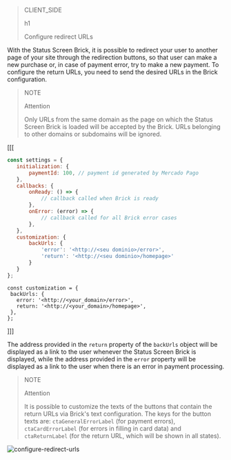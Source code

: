 > CLIENT_SIDE
>
> h1
>
> Configure redirect URLs

With the Status Screen Brick, it is possible to redirect your user to another page of your site through the redirection buttons, so that user can make a new purchase or, in case of payment error, try to make a new payment. To configure the return URLs, you need to send the desired URLs in the Brick configuration.

> NOTE
>
> Attention
>
> Only URLs from the same domain as the page on which the Status Screen Brick is loaded will be accepted by the Brick. URLs belonging to other domains or subdomains will be ignored.

[[[
```Javascript
const settings = {
   initialization: {
       paymentId: 100, // payment id generated by Mercado Pago
   },
   callbacks: {
       onReady: () => {
           // callback called when Brick is ready
       },
       onError: (error) => {
           // callback called for all Brick error cases
       },
   },
   customization: {
       backUrls: {
           'error': '<http://<seu dominio>/error>',
           'return': '<http://<seu dominio>/homepage>'
       }
   }
};
```
```react-jsx
const customization = {
 backUrls: {
   error: '<http://<your_domain>/error>',
   return: '<http://<your_domain>/homepage>',
 },
};
```
]]]

The address provided in the `return` property of the `backUrls` object will be displayed as a link to the user whenever the Status Screen Brick is displayed, while the address provided in the `error` property will be displayed as a link to the user when there is an error in payment processing.

> NOTE
>
> Attention
>
> It is possible to customize the texts of the buttons that contain the return URLs via Brick's text configuration. The keys for the button texts are: `ctaGeneralErrorLabel` (for payment errors), `ctaCardErrorLabel` (for errors in filling in card data) and `ctaReturnLabel` (for the return URL, which will be shown in all states).

![configure-redirect-urls](checkout-bricks/configure-redirect-urls-en.jpg)